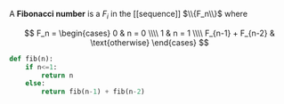 A **Fibonacci number** is a $F_i$ in the [[sequence]] $\\{F_n\\}$ where

$$
F_n = \begin{cases} 0 & n = 0 \\\\ 1 & n = 1 \\\\ F_{n-1} + F_{n-2} & \text{otherwise} \end{cases}
$$

```python
def fib(n):
    if n<=1: 
        return n
    else:
        return fib(n-1) + fib(n-2)
```